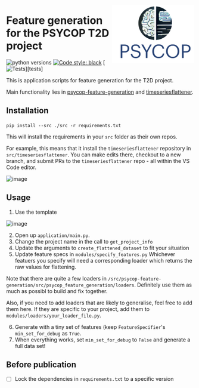 <a href="https://github.com/Aarhus-Psychiatry-Research/psycop-feature-generation"><img src="https://github.com/Aarhus-Psychiatry-Research/psycop-ml-utils/blob/main/docs/_static/icon_with_title.png?raw=true" width="220" align="right"/></a>

# Feature generation for the PSYCOP T2D project

![python versions](https://img.shields.io/badge/Python-%3E=3.9-blue)
[![Code style: black](https://img.shields.io/badge/Code%20Style-Black-black)](https://black.readthedocs.io/en/stable/the_black_code_style/current_style.html)
[![Tests](https://github.com/MartinBernstorff/t2d-feature-generation/actions/workflows/tests.yml/badge.svg)][tests]

This is application scripts for feature generation for the T2D project. 

Main functionality lies in [psycop-feature-generation](https://github.com/Aarhus-Psychiatry-Research/psycop-feature-generation) and [timeseriesflattener](https://github.com/Aarhus-Psychiatry-Research/timeseriesflattener).

## Installation
`pip install --src ./src -r requirements.txt`

This will install the requirements in your `src` folder as their own repos. 

For example, this means that it install the `timeseriesflattener` repository in `src/timeseriesflattener`. You can make edits there, checkout to a new branch, and submit PRs to the `timeseriesflattener` repo - all within the VS Code editor.

![image](https://user-images.githubusercontent.com/8526086/208070436-a52fef2c-16c8-4e7e-830b-8cff6dba44c2.png)

## Usage
1. Use the template

![image](https://user-images.githubusercontent.com/8526086/208095705-81baa10b-b396-4fd7-a549-3b920ec18322.png)

2. Open up `application/main.py`.
3. Change the project name in the call to `get_project_info`
4. Update the arguments to `create_flattened_dataset` to fit your situation
5. Update feature specs in `modules/specify_features.py`
Whichever featuers you specify will need a corresponding loader which returns the raw values for flattening. 

Note that there are quite a few loaders in `/src/psycop-feature-generation/src/psycop_feature_generation/loaders`. Definitely use them as much as possibl to build and fix together. 

Also, if you need to add loaders that are likely to generalise, feel free to add them here. If they are specific to your project, add them to `modules/loaders/your_loader_file.py`.

6. Generate with a tiny set of features (keep `FeatureSpecifier`'s `min_set_for_debug` as `True`.
7. When everything works, set `min_set_for_debug` to `False` and generate a full data set!

## Before publication
- [ ] Lock the dependencies in `requirements.txt` to a specific version
